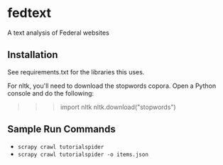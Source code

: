 # fedtext
A text analysis of Federal websites

## Installation

See requirements.txt for the libraries this uses. 

For nltk, you'll need to download the stopwords copora. Open a Python 
console and do the following: 

>>> import nltk
>>> nltk.download("stopwords")

## Sample Run Commands
* `scrapy crawl tutorialspider`
* `scrapy crawl tutorialspider -o items.json`

